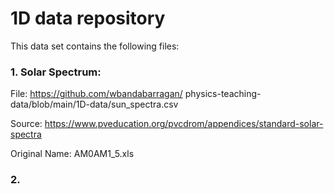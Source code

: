 # 1D data repository

This data set contains the following files:

### 1. Solar Spectrum:

File: https://github.com/wbandabarragan/ physics-teaching-data/blob/main/1D-data/sun_spectra.csv

Source: https://www.pveducation.org/pvcdrom/appendices/standard-solar-spectra

Original Name: AM0AM1_5.xls

### 2. 
